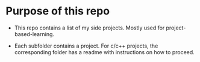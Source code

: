 
# Purpose of this repo
- This repo contains a list of my side projects. Mostly used for project-based-learning.

- Each subfolder contains a project. For c/c++ projects, the corresponding folder has a readme with instructions on how to proceed.
